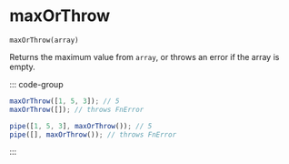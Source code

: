 # maxOrThrow

`maxOrThrow(array)`

Returns the maximum value from `array`, or throws an error if the array is empty.

::: code-group

```ts [data-first]
maxOrThrow([1, 5, 3]); // 5
maxOrThrow([]); // throws FnError
```

```ts [data-last]
pipe([1, 5, 3], maxOrThrow()); // 5
pipe([], maxOrThrow()); // throws FnError
```

:::

